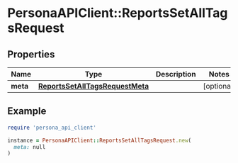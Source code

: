 # PersonaAPIClient::ReportsSetAllTagsRequest

## Properties

| Name | Type | Description | Notes |
| ---- | ---- | ----------- | ----- |
| **meta** | [**ReportsSetAllTagsRequestMeta**](ReportsSetAllTagsRequestMeta.md) |  | [optional] |

## Example

```ruby
require 'persona_api_client'

instance = PersonaAPIClient::ReportsSetAllTagsRequest.new(
  meta: null
)
```

